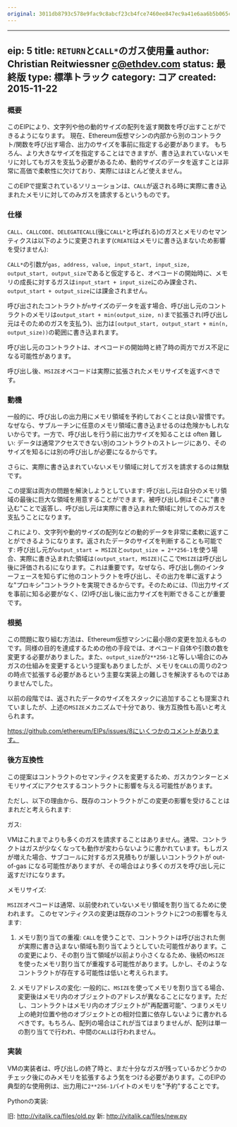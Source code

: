 ```yaml
---
original: 3011db8793c578e9fac9c8abcf23cb4fce7460ee847ec9a41e6aa6b5b065c421
---
```


---
eip: 5
title: `RETURN`と`CALL*`のガス使用量
author: Christian Reitwiessner <c@ethdev.com>
status: 最終版
type: 標準トラック
category: コア
created: 2015-11-22
---

### 概要

このEIPにより、文字列や他の動的サイズの配列を返す関数を呼び出すことができるようになります。
現在、Ethereum仮想マシンの内部から別のコントラクト/関数を呼び出す場合、出力のサイズを事前に指定する必要があります。
もちろん、より大きなサイズを指定することはできますが、書き込まれていないメモリに対してもガスを支払う必要があるため、動的サイズのデータを返すことは非常に高価で柔軟性に欠けており、実際にはほとんど使えません。

このEIPで提案されているソリューションは、`CALL`が返される時に実際に書き込まれたメモリに対してのみガスを請求するというものです。

### 仕様

`CALL`、`CALLCODE`、`DELEGATECALL`(後に`CALL*`と呼ばれる)のガスとメモリのセマンティクスは以下のように変更されます(`CREATE`はメモリに書き込まないため影響を受けません):

`CALL*`の引数が`gas, address, value, input_start, input_size, output_start, output_size`であると仮定すると、オペコードの開始時に、メモリの成長に対するガスは`input_start + input_size`にのみ課金され、`output_start + output_size`には課金されません。

呼び出されたコントラクトが`n`サイズのデータを返す場合、呼び出し元のコントラクトのメモリは`output_start + min(output_size, n)`まで拡張され(呼び出し元はそのためのガスを支払う)、出力は`[output_start, output_start + min(n, output_size))`の範囲に書き込まれます。

呼び出し元のコントラクトは、オペコードの開始時と終了時の両方でガス不足になる可能性があります。

呼び出し後、`MSIZE`オペコードは実際に拡張されたメモリサイズを返すべきです。

### 動機

一般的に、呼び出しの出力用にメモリ領域を予約しておくことは良い習慣です。なぜなら、サブルーチンに任意のメモリ領域に書き込ませるのは危険かもしれないからです。一方で、呼び出しを行う前に出力サイズを知ることは often 難しい: データは通常アクセスできない別のコントラクトのストレージにあり、そのサイズを知るには別の呼び出しが必要になるからです。

さらに、実際に書き込まれていないメモリ領域に対してガスを請求するのは無駄です。

この提案は両方の問題を解決しようとしています: 呼び出し元は自分のメモリ領域の最後に巨大な領域を用意することができます。被呼び出し側はそこに"書き込む"ことで返答し、呼び出し元は実際に書き込まれた領域に対してのみガスを支払うことになります。

これにより、文字列や動的サイズの配列などの動的データを非常に柔軟に返すことができるようになります。返されたデータのサイズを判断することも可能です: 呼び出し元が`output_start = MSIZE`と`output_size = 2**256-1`を使う場合、実際に書き込まれた領域は`(output_start, MSIZE)`(ここで`MSIZE`は呼び出し後に評価される)になります。これは重要です。なぜなら、呼び出し側のインターフェースを知らずに他のコントラクトを呼び出し、その出力を単に返すような"プロキシ"コントラクトを実現できるからです。そのためには、(1)出力サイズを事前に知る必要がなく、(2)呼び出し後に出力サイズを判断できることが重要です。

### 根拠

この問題に取り組む方法は、Ethereum仮想マシンに最小限の変更を加えるものです。同様の目的を達成するための他の手段では、オペコード自体や引数の数を変更する必要がありました。また、`output_size`が`2**256-1`と等しい場合にのみガスの仕組みを変更するという提案もありましたが、メモリを`CALL`の周りの2つの時点で拡張する必要があるという主要な実装上の難しさを解決するものではありませんでした。

以前の段階では、返されたデータのサイズをスタックに追加することも提案されていましたが、上述の`MSIZE`メカニズムで十分であり、後方互換性も高いと考えられます。

https://github.com/ethereum/EIPs/issues/8にいくつかのコメントがあります。

### 後方互換性

この提案はコントラクトのセマンティクスを変更するため、ガスカウンターとメモリサイズにアクセスするコントラクトに影響を与える可能性があります。

ただし、以下の理由から、既存のコントラクトがこの変更の影響を受けることはまれだと考えられます:

ガス:

VMはこれまでよりも多くのガスを請求することはありません。通常、コントラクトはガスが少なくなっても動作が変わらないように書かれています。もしガスが増えた場合、サブコールに対するガス見積もりが厳しいコントラクトが out-of-gas になる可能性がありますが、その場合はより多くのガスを呼び出し元に返すだけになります。

メモリサイズ:

`MSIZE`オペコードは通常、以前使われていないメモリ領域を割り当てるために使われます。
このセマンティクスの変更は既存のコントラクトに2つの影響を与えます:

1. メモリ割り当ての重複: `CALL`を使うことで、コントラクトは呼び出された側が実際に書き込まない領域も割り当てようとしていた可能性があります。この変更により、その割り当て領域が以前より小さくなるため、後続の`MSIZE`を使ったメモリ割り当てが重複する可能性があります。しかし、そのようなコントラクトが存在する可能性は低いと考えられます。

2. メモリアドレスの変化: 一般的に、`MSIZE`を使ってメモリを割り当てる場合、変更後はメモリ内のオブジェクトのアドレスが異なることになります。ただし、コントラクトはメモリ内のオブジェクトが"再配置可能"、つまりメモリ上の絶対位置や他のオブジェクトとの相対位置に依存しないように書かれるべきです。もちろん、配列の場合はこれが当てはまりませんが、配列は単一の割り当てで行われ、中間の`CALL`は行われません。

### 実装

VMの実装者は、呼び出しの終了時と、まだ十分なガスが残っているかどうかのチェック後にのみメモリを拡張するよう気をつける必要があります。このEIPの典型的な使用例は、出力用に`2**256-1`バイトのメモリを"予約"することです。

Pythonの実装:

  旧: http://vitalik.ca/files/old.py
  新: http://vitalik.ca/files/new.py